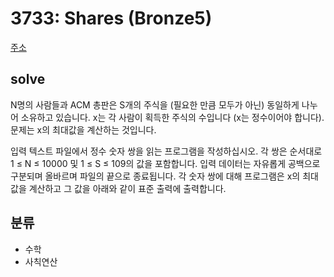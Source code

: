 # 3733: Shares (Bronze5)
[주소](https://www.acmicpc.net/problem/3733)

## solve
N명의 사람들과 ACM 총판은 S개의 주식을 (필요한 만큼 모두가 아닌) 동일하게 나누어 소유하고 있습니다. x는 각 사람이 획득한 주식의 수입니다 (x는 정수이어야 합니다). 문제는 x의 최대값을 계산하는 것입니다.

입력 텍스트 파일에서 정수 숫자 쌍을 읽는 프로그램을 작성하십시오. 각 쌍은 순서대로 1 ≤ N ≤ 10000 및 1 ≤ S ≤ 109의 값을 포함합니다. 입력 데이터는 자유롭게 공백으로 구분되며 올바르며 파일의 끝으로 종료됩니다. 각 숫자 쌍에 대해 프로그램은 x의 최대값을 계산하고 그 값을 아래와 같이 표준 출력에 출력합니다.
## 분류
- 수학
- 사칙연산